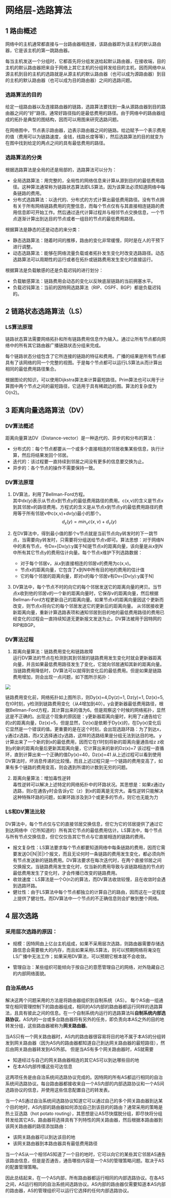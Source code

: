 # 网络层-选路算法

## 1 路由概述

网络中的主机通常都直接与一台路由器相连接，该路由器即为该主机的默认路由器，它是该主机的第一跳路由器。

每当主机发送一个分组时，它都首先将分组发送给起默认路由器，在接收端，目的主机的默认路由器把来自于网络上其它主机的分组转发给目的主机，因而网络中从源主机到目的主机的选路就是从源主机的默认路由器（也可以成为源路由器）到目的主机的默认路由器（也可以成为目的路由器）之间的选路问题。

### 选路算法的目的

给定一组路由器以及连接路由器的链路，选路算法要找到一条从源路由器到目的路由器之间的“好"路径。通常好路径指的是最低费用的路径。由于网络中的路由器组成的拓扑是典型的图结构，因而可以用图来研究选路问题。

在网络图中，节点表示路由器，边表示路由器之间的链路。给边赋予一个表示费用的值（费用可以为链路速度，金钱，线路长度等等），然后选路算法的目的就变为在图中找到给定的两点之间的具有最低费用的路径。

### 选路算法的分类

根据选路算法是全局的还是局部的，选路算法可以分为：
* 全局选路算法：用完整的，全局性的网络信息来计算从源到目的的最低费用路径。这种算法通常称为链路状态算法即LS算法，因为该算法必须知道网络中每条链路的费用。
* 分布式选路算法：以迭代的、分布式的方式计算出最低费用路径。没有节点拥有关于所有网络链路费用的完整信息，而每个节点仅有与其直接相连链路的费用信息即可开始工作。然后通过迭代计算过程并与相邻节点交换信息，一个节点逐渐计算出到达目的节点或者一组目的节点的最低费用路径。


根据算法是静态的还是动态的来分类：
* 静态选路算法：随着时间的推移，路由的变化非常缓慢，同时是在人的干预下进行调整。
* 动态选路算法：能够在网络流量负载或者拓扑发生变化时改变选路路径。动态选路算法可以周期性的运行或者在拓扑或链路费用发生变化时直接运行。

根据算法是负载敏感的还是负载迟钝的进行划分：
* 负载敏感算法：链路费用会动态的变化以反映底层链路的当前拥塞水平。
* 负载迟钝算法：当前的因特网选路算法（RIP、OSPF、BGP）都是负载迟钝的。


## 2 链路状态选路算法（LS）

### LS算法原理
链路状态算法需要网络拓扑和所有链路费用信息作为输入。通过让所有节点都向网络中的所有其它路由器广播链路状态分组来完成。

每个链路状态分组包含了它所连接的链路的特征和费用。广播的结果是所有节点都具有了该网络的同一个完整的视图。于是每个节点都可以运行LS算法从而计算出相同的最低费用路径集合。

根据图论的知识，可以使用Dijkstra算法来计算最短路径。Prim算法也可以用于计算图中两个节点之间的最短路径，它适用于具有稀疏边的图。算法的复杂度为O(n2)。


## 3 距离向量选路算法（DV）

### DV算法概述
距离向量算法DV（Distance-vector）是一种迭代的、异步的和分布的算法：
* 分布式的：每个节点都要从一个或多个直接相连的邻居收集某些信息，执行计算，然后将结果发回个邻居。
* 迭代的：该过程要一直持续到邻居之间没有更多的信息要交换为止。
* 异步的：各个节点的操作不需要保持一致。

### DV算法原理
1. DV算法，利用了Bellman-Ford方程。  
   其中dx(y)表示从节点x到节点y的最低费用路径的费用。c(x,v)的含义是节点x到其邻居v的路径费用。方程式的含义是从节点x到节点y的最低费用路径的费用等于所有邻居v中c(x,v)+dv(y)最小的那个。
$$
d_x(y)=min_v{c(x,v)+d_v(y)}
$$


2. 在DV算法中，得到最小值的那个v节点就是当前节点向y转发时的下一跳节点，当需要向y转发时，只需要将分组送给节点v即可。算法思想：对于网络N中的素有节点，令Dx=[Dx(y):y属于N]是节点x的距离向量，该向量是从x到N中所有其它节点y的费用估计向量。每个节点x维护下列选路数据：
    * 对于每个邻居v，从x到直接相连的邻居v的费用为c(x,v)。
    * 节点x的距离向量，它包含了x到N中所有目的地的费用的估计值
    * 它的每个邻居的距离向量，即对x的每个邻居v有Dv=[Dv(y):y属于N]

3. DV算法中，每个节点不时的向它的每个邻居发送它的距离向量的拷贝。当节点x收到他的邻居v的一个新的距离向量时，它保存v的距离向量，然后根据Bellman-Ford方程更新自己的距离向量。如果节点x的距离向量因这个更新而改变，则节点x将向它的每个邻居发送它的更新后的距离向量。  从邻居接收更新距离向量，重新计算选路表项和通知邻居到目的地的最低费用路径的费用已经变化的过程会一直持续知道无更新报文发送为止。DV算法被用于因特网的RIP和BGP。

### DV算法过程
1. 距离向量算法：链路费用变化和链路故障  
运行DV算法的节点在检测到其到邻居的链路费用发生变化时就会更新器距离向量，并且如果最低费用路径发生了变化，它就向邻居通知其新的距离向量。当链路费用降低时，DV算法可以就得到变化后的最低费用。但是如果是链路费用增加，则会出现一点问题，如下图所示拓扑：

![](\\image/dv过程1.png)

链路费用变化前，网络拓扑如上图所示，则Dy(x)=4,Dy(z)=1, Dz(y)=1, Dz(x)=5,在t0时刻，y检测到链路费用变化（从4增加到40）。y会更新器最低费用路径，根据Bellman-Ford方程，其计算出来的值为6。但是观察这个时候的网络拓扑，显然这是不正确的。出现这个现象的原因是：y更新器距离向量时，利用了z通告给它的z的距离向量，Dz(x)=5，但是显然，Dz(x)是依赖于Dy(x)的，在Dy(x)变化后它显然是一个错误的值。更重要的是在这个时刻，会出现选路环路：为了到达x，y通过z选路，而z又选择通过y选路，这样的选路结果是分组无法到达目的地。
y计算出来了一个新的到x的最低费用，因而它在t1时刻将新的距离向量通告给z
z收到y的新的距离向量后更新其距离向量，它计算出来的新的Dz(x)=7
该过程一直循环，直到计算出来一个正确的值Dy(x)=40，Dz(x)=41
从上述过程可以看到使用DV算法时，坏消息传递的比较慢。而且上述过程只是一个链路的费用变高了，如果有多个链路的费用变高，则会遇到所谓的计数到无穷的问题。

2. 距离向量算法：增加毒性逆转  
毒性逆转可以解决上述特定的网络拓扑中的环路状况。其思想是：如果z通过y选路，则z在通告y时会告诉y它（z）到x的距离是无穷大。毒性逆转只能解决这种特殊环路的问题，如果环路涉及到3个或更多的节点，则它也无能为力

### LS和DV算法比较

DV算法中，每个节点仅与它的直接邻居交换信息，但它为它的邻居提供了通过它到达网络中（它所知道的）所有其它节点的最低费用估计。LS算法中，每个节点与所有节点交换信息，但它仅仅告其它节点与它直接相连的链路的费用。

* 报文复杂性：LS算法要求每个节点都要知道网络中每条链路的费用，因而它需要发送O(|N||E|)个报文，而且无论何时一条链路的费用发生变化，都必须向所有节点发送新的链路费用。DV算法要求在每次迭代时，在两个直接邻居之间交换报文。当链路费用发生变化时，仅当新的费用导致与该链路相连的节点的最低费用发生了变化时，才会传播已改变的链路费用。
* 收敛速度：LS算法是一个O(n2)的算法，而DV算法收敛较慢，且在收敛时会遇到选路环路。
* 健壮性：由于LS算法中每个节点都独立的计算自己的路由，因而这在一定程度上提供了健壮性。而DV算法中一个节点的不正确信息则会扩散到整个网络。

## 4 层次选路
### 采用层次选路的原因：
* 规模：因特网由上亿台主机组成，如果不采用层次选路，则路由器需要存储选路信息会需要极大的内存，而且如果采用LS算法，则可以预期网络将淹没在LS广播中无法工作；如果采用DV算法，可以预期它根本就不会收敛。

* 管理自治：某些组织可能倾向于按自己的意愿管理自己的网络，对外隐藏自己的内部网络面貌。

### 自治系统AS

解决这两个问题采用的方法是将路由器组织到自制系统（AS）。
每个AS由一组通常在相同管理控制下的路由器组成，相同的AS内部的路由器都运行同样的选路算法，且具有彼此之间的信息。在一个自制系统内运行的选路算法叫**自制系统内部选路协议**。AS内的一台或多台路由器将有另外的任务，即负责向本AS之外的目的地转发分组，这些路由器被称为**网关路由器**。

当AS只有一个网关路由器时，AS内的路由器很容易将目的地不属于本AS的分组转发到网关路由器（因为AS内的路由器都知道自己到达网关路由器的最短路径），然后由网关路由器转发到AS外部。
但是当AS有多个网关路由器时，AS就需要

* 知道经过与自己的网关路由器相连的其它AS可以到达哪些目的地
* 在本AS内部传播这些可达信息


这两项任务是由自治系统间选路协议完成的。因特网的所有AS都运行相同的自治系统间选路协议。每台路由器都接收来自一个AS内部的内部选路协议和一个AS间选路协议的信息，并使用这些信息配置自己的转发表。


当一个AS通过自治系统间选路协议知道它可以通过自己的多个网关路由器到达某个目的地时，AS内部的路由器如何添加自己到该目的的路由？通常采用的策略是热土豆选路（hot potato routing），其思想是让AS尽快摆脱分组，即尽快将分组转发给其它AS，路由器将选择具有下列特性的网关路由器，然后根据本路由器到该网关路由器的路径添加路由：
* 该网关路由器可以到达该目的地
* 该网关路由器到本路由器具有最低费用路径


当一个AS从一个相邻AS知道了一个目的地时，它可以向它的某些其它邻居AS通告该路由信息，但是是否通告，通告哪些内容是一个AS的管理策略问题。取决于AS的配置管理策略。


因此总结起来，在一个AS内部，所有路由器都运行相同的内部选路协议。在各AS之间，AS运行相同的自治系统间选路协议。AS内部的路由器仅需要知道本AS内部的路由器，AS的管理组织可以运行它选择的任何内部选路协议。
